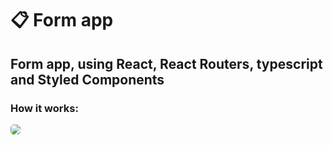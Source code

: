 📋 Form app
=========================

Form app, using React, React Routers, typescript and Styled Components
---------------------------

### How it works: 

<img  style="border-radius: 5px" src="./screenshots/github/form.gif">
